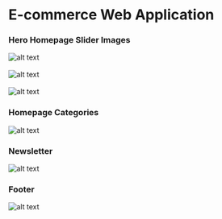 # E-commerce Web Application 


### Hero Homepage Slider Images
![alt text](https://github.com/breebrowder/test_react-app/blob/main/img/img(1).png)<br />
<br />
![alt text](https://github.com/breebrowder/test_react-app/blob/main/img/img(2).png)
<br />
<br />
![alt text](https://github.com/breebrowder/test_react-app/blob/main/img/img(3).png)



### Homepage Categories 
![alt text](https://github.com/breebrowder/test_react-app/blob/main/img/img(4).png)




### Newsletter
![alt text](https://github.com/breebrowder/test_react-app/blob/main/img/img(5).png)


### Footer
![alt text](https://github.com/breebrowder/test_react-app/blob/main/img/img(6).png)